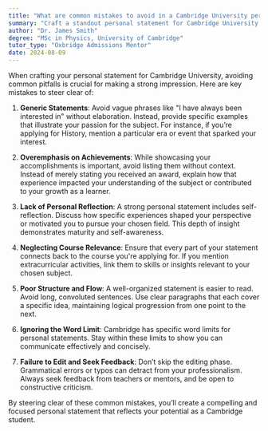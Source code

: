 ```yaml
---
title: "What are common mistakes to avoid in a Cambridge University personal statement?"
summary: "Craft a standout personal statement for Cambridge University by avoiding common mistakes like generic statements, poor structure, and neglecting course relevance."
author: "Dr. James Smith"
degree: "MSc in Physics, University of Cambridge"
tutor_type: "Oxbridge Admissions Mentor"
date: 2024-08-09
---
```


When crafting your personal statement for Cambridge University, avoiding common pitfalls is crucial for making a strong impression. Here are key mistakes to steer clear of:

1. **Generic Statements**: Avoid vague phrases like "I have always been interested in" without elaboration. Instead, provide specific examples that illustrate your passion for the subject. For instance, if you’re applying for History, mention a particular era or event that sparked your interest.

2. **Overemphasis on Achievements**: While showcasing your accomplishments is important, avoid listing them without context. Instead of merely stating you received an award, explain how that experience impacted your understanding of the subject or contributed to your growth as a learner.

3. **Lack of Personal Reflection**: A strong personal statement includes self-reflection. Discuss how specific experiences shaped your perspective or motivated you to pursue your chosen field. This depth of insight demonstrates maturity and self-awareness.

4. **Neglecting Course Relevance**: Ensure that every part of your statement connects back to the course you're applying for. If you mention extracurricular activities, link them to skills or insights relevant to your chosen subject.

5. **Poor Structure and Flow**: A well-organized statement is easier to read. Avoid long, convoluted sentences. Use clear paragraphs that each cover a specific idea, maintaining logical progression from one point to the next.

6. **Ignoring the Word Limit**: Cambridge has specific word limits for personal statements. Stay within these limits to show you can communicate effectively and concisely.

7. **Failure to Edit and Seek Feedback**: Don’t skip the editing phase. Grammatical errors or typos can detract from your professionalism. Always seek feedback from teachers or mentors, and be open to constructive criticism.

By steering clear of these common mistakes, you’ll create a compelling and focused personal statement that reflects your potential as a Cambridge student.
    